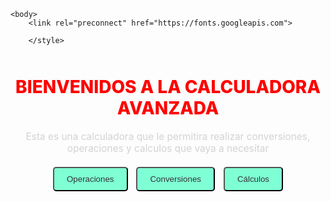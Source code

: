 <html lang="es">
    <head> 
        <meta charset="UTF-8">
        <title> Calculadora Avanzada </title>
        <style>
          
    .pantalla {
      
  border: none !important;
  outline: none !important;
  margin: 0;
  padding: 0;
  box-shadow: none;
    }
    .pantalla {
  display: none;
}

.pantalla.activa {
  display: block;
}
  </style>
    </head>
    <style>
   

    body {
      margin: 0;
      padding: 0;
      background: linear-gradient(132deg, #000000,#00ff00, #0000ff,#e60073,#ff0000,#ffffff);
      background-size: 400% 400%;
      animation: BackgroundGradient 15s ease infinite;
      font-family: 'Jost', sans-serif;
    }

    @keyframes BackgroundGradient {
      0% {background-position: 0% 50%;}
      50% {background-position: 100% 50%;}
      100% {background-position: 0% 50%;}
    }

    h1 {
      font-family: "Bungee", sans-serif;
      font-weight: 800;
      color: red;
      text-align: center;
      margin-top: 50px;
    }

    p {
      font-family: "Goldman", sans-serif;
      color: lightgray;
      text-align: center;
      font-size: 1.1em;
    }

    button {
      font-family: "Barlow", sans-serif;
      font-weight: 300;
      background-color: aquamarine;
      color: #333;
      padding: 10px 20px;
      margin: 5px;
      border-radius: 5px;
      cursor: pointer;
      transition: 0.3s;
    }

    button:hover {
      background-color: #00e6ac;
    }


    .centrado {
      display: flex;
      flex-direction: column;
      align-items: center;
      margin-top: 30px;
    }

    .pantalla {
      display: none;
    }

</style>

    <body> 
        <link rel="preconnect" href="https://fonts.googleapis.com">
<link href="https://fonts.googleapis.com/css2?family=Bebas+Neue&family=Bitcount+Prop+Double:wght@100..900&family=Bungee&family=Jost:ital,wght@0,100..900;1,100..900&family=Oswald:wght@200..700&family=Playwrite+AU+QLD:wght@100..400&display=swap" rel="stylesheet">




        </style>
<div id="pantallaPrincipal" class="visible"></div>
    <center>  <h1> BIENVENIDOS A LA CALCULADORA AVANZADA </h1> </center>
    <p> Esta es una calculadora que le permitira realizar conversiones, operaciones y calculos que vaya a necesitar </p>
    <center> 
    <button onclick="mostrarPantalla('pantalla-operaciones')">Operaciones</button>
    <button onclick="mostrarPantalla('pantalla-conversiones')">Conversiones</button>
    <button onclick="mostrarPantalla('pantalla-calculos')">Cálculos</button>
  </div>

  <!-- Pantalla de Operaciones -->
   <link rel="preconnect" href="https://fonts.googleapis.com">
<link href="https://fonts.googleapis.com/css2?family=Bebas+Neue&family=Bitcount+Prop+Double:wght@100..900&family=Bungee&family=Jost:ital,wght@0,100..900;1,100..900&family=Oswald:wght@200..700&family=Playwrite+AU+QLD:wght@100..400&display=swap" rel="stylesheet">

  <div id="pantalla-operaciones" class="pantalla">
    <style> 
    h2 {
font-family: "Goldman", sans-serif;
  font-weight: 700;
  font-style: normal;
  color: blueviolet;
    }</style>
  
    <h2>Operaciones</h2>
    <button onclick="realizarOperacion('+')">Sumar</button>
    <button onclick="realizarOperacion('-')">Restar</button>
    <button onclick="realizarOperacion('*')">Multiplicar</button>
    <button onclick="realizarOperacion('/')">Dividir</button>
    <button onclick="realizarOperacion('^')">Potencia</button>
    <button onclick="realizarOperacion('√')">Raíz</button>
    <br><br>
    <button onclick="mostrarPantalla('pantalla-principal')">Volver</button>
    <p id="resultado"></p>
  </div>

  <!-- Pantalla de Conversiones -->
  <div id="pantalla-conversiones" class="pantalla">
    <h2>Conversiones</h2>
    <p>Aquí van las opciones para convertir.</p>
    <button onclick="mostrarSubmenu()">Mostrar menú de conversiones</button>
    <div id="submenu-conversiones" style="display:none; margin-top: 20px;">
      <button onclick="mostrarFormulario('kg')">Kg a gramos</button>
      <button onclick="mostrarFormulario('km')">Km a metros</button>
    </div>

    <!-- Formularios de conversión -->
    <div id="form-kg" class="bloque" style="display:none;">
      <p>Ingrese kilogramos:</p>
      <input type="number" id="input-kg">
      <button onclick="convertirKg()">Convertir</button>
    </div>

    <div id="form-km" class="bloque" style="display:none;">
      <p>Ingrese kilómetros:</p>
      <input type="number" id="input-km">
      <button onclick="convertirKm()">Convertir</button>
    </div>

    <p id="resultadoConversion"></p>
    <br>
    <button onclick="mostrarPantalla('pantalla-principal')">Volver</button>
  </div>

  <script>
    function mostrarPantalla(id) {
      document.querySelectorAll('div').forEach(div => {
        div.classList.remove('visible');
        div.classList.add('pantalla');
      });
      document.getElementById(id).classList.add('visible');
    }

    function mostrarSubmenu() {
      document.getElementById('submenu-conversiones').style.display = 'block';
    }

    function mostrarFormulario(tipo) {
      document.getElementById('form-kg').style.display = 'none';
      document.getElementById('form-km').style.display = 'none';

      if (tipo === 'kg') {
        document.getElementById('form-kg').style.display = 'block';
      } else if (tipo === 'km') {
        document.getElementById('form-km').style.display = 'block';
      }

      document.getElementById('resultado').innerText = '';
    }

    function convertirKg() {
      const valor = parseFloat(document.getElementById('input-kg').value);
      if (isNaN(valor)) {
        alert("Por favor, ingrese un número válido.");
        return;
      }
      const gramos = valor * 1000;
      document.getElementById('resultadoConversion').innerText = `${valor} kg = ${gramos} gramos.`;

    }

    function convertirKm() {
      const valor = parseFloat(document.getElementById('input-km').value);
      if (isNaN(valor)) {
        alert("Por favor, ingrese un número válido.");
        return;
      }
      const metros = valor * 1000;
      document.getElementById('resultadoConversion').innerText = `${valor} km = ${metros} metros.`;

    }
  </script>

  </div>


  <div id="pantalla-calculos" class="pantalla">
    <h2>Cálculos</h2>
    <p>Aquí irán los cálculos especiales.</p>
    <button onclick="mostrarPantalla('pantalla-principal')">Volver</button>
  </div>

  <script>
    function mostrarPantalla(id) {
      const pantallas = document.querySelectorAll("div");
      pantallas.forEach(p => {
        p.classList.remove("visible");
        p.classList.add("pantalla");
      });
      document.getElementById(id).classList.remove("pantalla");
      document.getElementById(id).classList.add("visible");
    }

    function realizarOperacion(tipo) {
      let a = parseFloat(prompt("Primer número:"));
      let b, resultado;

      if (tipo !== "√") {
        b = parseFloat(prompt("Segundo número:"));
      }

      switch(tipo) {
        case "+": resultado = a + b; break;
        case "-": resultado = a - b; break;
        case "*": resultado = a * b; break;
        case "/": resultado = b !== 0 ? a / b : "Error: división por cero"; break;
        case "^": resultado = Math.pow(a, b); break;
        case "√": resultado = a >= 0 ? Math.sqrt(a) : "Error: raíz negativa"; break;
        default: resultado = "Operación inválida";
      }

      document.getElementById("resultado").innerText = "Resultado: " + resultado;
    }
